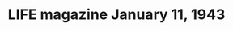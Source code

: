 ---
layout: item
format: "photo"
title: "LIFE magazine January 11, 1943"
contributor: "Heather Akou"
creator: "LIFE magazine"
group: artifact
creationdate: "1943"
shortdesc: "Issue of LIFE magazine featuring children's versions of military uniforms (cover plus accompanying article on pages 94-97).  Issue includes many advertisements and images/articles about soldiers and workers."
copyright: "CC BY-NC 4.0"
categories: [ military, work ]
medium: [ magazine ]
demographic: [ men, women, children ]
time: [ early-20th ]
tags: [ government, manufacturing ]
teammember: Heather Akou
---